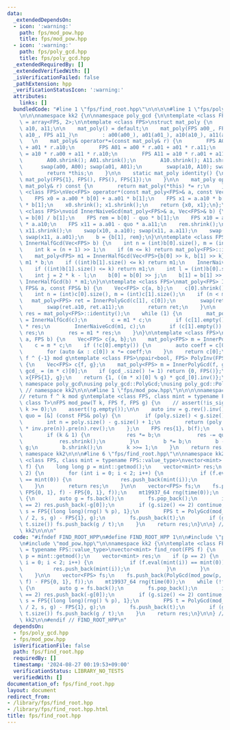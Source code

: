 ```yaml
---
data:
  _extendedDependsOn:
  - icon: ':warning:'
    path: fps/mod_pow.hpp
    title: fps/mod_pow.hpp
  - icon: ':warning:'
    path: fps/poly_gcd.hpp
    title: fps/poly_gcd.hpp
  _extendedRequiredBy: []
  _extendedVerifiedWith: []
  _isVerificationFailed: false
  _pathExtension: hpp
  _verificationStatusIcon: ':warning:'
  attributes:
    links: []
  bundledCode: "#line 1 \"fps/find_root.hpp\"\n\n\n\n#line 1 \"fps/poly_gcd.hpp\"\n\
    \n\n\nnamespace kk2 {\n\nnamespace poly_gcd {\n\ntemplate <class FPS>\nusing Vec\
    \ = array<FPS, 2>;\n\ntemplate <class FPS>\nstruct mat_poly {\n    FPS a00, a01,\
    \ a10, a11;\n\n    mat_poly() = default;\n    mat_poly(FPS a00_, FPS a01_, FPS\
    \ a10_, FPS a11_)\n        : a00(a00_), a01(a01_), a10(a10_), a11(a11_) {}\n \
    \   \n    mat_poly& operator*=(const mat_poly& r) {\n        FPS A00 = a00 * r.a00\
    \ + a01 * r.a10;\n        FPS A01 = a00 * r.a01 + a01 * r.a11;\n        FPS A10\
    \ = a10 * r.a00 + a11 * r.a10;\n        FPS A11 = a10 * r.a01 + a11 * r.a11;\n\
    \        A00.shrink(); A01.shrink();\n        A10.shrink(); A11.shrink();\n  \
    \      swap(a00, A00); swap(a01, A01);\n        swap(a10, A10); swap(a11, A11);\n\
    \        return *this;\n    }\n\n    static mat_poly identity() {\n        return\
    \ mat_poly(FPS{1}, FPS(), FPS(), FPS{1});\n    }\n\n    mat_poly operator*(const\
    \ mat_poly& r) const {\n        return mat_poly(*this) *= r;\n    }\n};\n\ntemplate\
    \ <class FPS>\nVec<FPS> operator*(const mat_poly<FPS>& a, const Vec<FPS>& b) {\n\
    \    FPS x0 = a.a00 * b[0] + a.a01 * b[1];\n    FPS x1 = a.a10 * b[0] + a.a11\
    \ * b[1];\n    x0.shrink(); x1.shrink();\n    return {x0, x1};\n};\n\ntemplate\
    \ <class FPS>\nvoid InnerNaiveGcd(mat_poly<FPS>& a, Vec<FPS>& b) {\n    FPS quo\
    \ = b[0] / b[1];\n    FPS rem = b[0] - quo * b[1];\n    FPS x10 = a.a00 - quo\
    \ * a.a10;\n    FPS x11 = a.a01 - quo * a.a11;\n    rem.shrink();\n    x10.shrink();\
    \ x11.shrink();\n    swap(x10, a.a10); swap(x11, a.a11);\n    swap(x10, a.a00);\
    \ swap(x11, a.a01);\n    b = {b[1], rem};\n}\n\ntemplate <class FPS>\nmat_poly<FPS>\
    \ InnerHalfGcd(Vec<FPS> b) {\n    int n = (int)b[0].size(), m = (int)b[1].size();\n\
    \    int k = (n + 1) >> 1;\n    if (m <= k) return mat_poly<FPS>::identity();\n\
    \    mat_poly<FPS> m1 = InnerHalfGcd(Vec<FPS>{b[0] >> k, b[1] >> k});\n    b =\
    \ m1 * b;\n    if ((int)b[1].size() <= k) return m1;\n    InnerNaiveGcd(m1, b);\n\
    \    if ((int)b[1].size() <= k) return m1;\n    int l = (int)b[0].size() - 1;\n\
    \    int j = 2 * k - l;\n    b[0] = b[0] >> j;\n    b[1] = b[1] >> j;\n    return\
    \ InnerHalfGcd(b) * m1;\n}\n\ntemplate <class FPS>\nmat_poly<FPS> InnerPolyGcd(const\
    \ FPS& a, const FPS& b) {\n    Vec<FPS> c{a, b};\n    c[0].shrink(); c[1].shrink();\n\
    \    int n = (int)c[0].size(), m = (int)c[1].size();\n    if (n < m) {\n     \
    \   mat_poly<FPS> ret = InnerPolyGcd(c[1], c[0]);\n        swap(ret.a00, ret.a01);\n\
    \        swap(ret.a10, ret.a11);\n        return ret;\n    }\n\n    mat_poly<FPS>\
    \ res = mat_poly<FPS>::identity();\n    while (1) {\n        mat_poly<FPS> m1\
    \ = InnerHalfGcd(c);\n        c = m1 * c;\n        if (c[1].empty()) return m1\
    \ * res;\n        InnerNaiveGcd(m1, c);\n        if (c[1].empty()) return m1 *\
    \ res;\n        res = m1 * res;\n    }\n}\n\ntemplate <class FPS>\nFPS PolyGcd(FPS\
    \ a, FPS b) {\n    Vec<FPS> c{a, b};\n    mat_poly<FPS> m = InnerPolyGcd(a, b);\n\
    \    c = m * c;\n    if (!c[0].empty()) {\n        auto coeff = c[0].back().inv();\n\
    \        for (auto &x : c[0]) x *= coeff;\n    }\n    return c[0];\n}\n\n\n//\
    \ f ^ {-1} mod g\ntemplate <class FPS>\npair<bool, FPS> PolyInv(FPS f, FPS g)\
    \ {\n    Vec<FPS> c{f, g};\n    mat_poly<FPS> m = InnerPolyGcd(f, g);\n    FPS\
    \ gcd_ = (m * c)[0];\n    if (gcd_.size() != 1) return {0, FPS()};\n    Vec<FPS>\
    \ x{FPS{1}, g};\n    return {1, ((m * x)[0] % g) * gcd_[0].inv()};\n}\n\n} //\
    \ namespace poly_gcd\nusing poly_gcd::PolyGcd;\nusing poly_gcd::PolyInv;\n\n}\
    \ // namespace kk2\n\n\n#line 1 \"fps/mod_pow.hpp\"\n\n\n\nnamespace kk2 {\n\n\
    // return f ^ k mod g\ntemplate <class FPS, class mint = typename FPS::value_type,\
    \ class T>\nFPS mod_pow(T k, FPS f, FPS g) {\n    // assert(!is_signed_v<T> ||\
    \ k >= 0);\n    assert(!g.empty());\n\n    auto inv = g.rev().inv();\n    auto\
    \ quo = [&] (const FPS& poly) {\n        if (poly.size() < g.size()) return FPS{};\n\
    \        int n = poly.size() - g.size() + 1;\n        return (poly.rev().pre(n)\
    \ * inv.pre(n)).pre(n).rev();\n    };\n    FPS res{1}, b(f);\n    while (k) {\n\
    \        if (k & 1) {\n            res *= b;\n            res -= quo(res) * g;\n\
    \            res.shrink();\n        }\n        b *= b;\n        b -= quo(b) *\
    \ g;\n        b.shrink();\n        k >>= 1;\n    }\n    return res;\n}\n\n} //\
    \ namespace kk2\n\n\n#line 6 \"fps/find_root.hpp\"\n\nnamespace kk2 {\n\ntemplate\
    \ <class FPS, class mint = typename FPS::value_type>\nvector<mint> find_root(FPS\
    \ f) {\n    long long p = mint::getmod();\n    vector<mint> res;\n    if (p ==\
    \ 2) {\n        for (int i = 0; i < 2; i++) {\n            if (f.eval(mint(i))\
    \ == mint(0)) {\n                res.push_back(mint(i));\n            }\n    \
    \    }\n        return res;\n    }\n\n    vector<FPS> fs;\n    fs.push_back(PolyGcd(mod_pow(p,\
    \ FPS{0, 1}, f) - FPS{0, 1}, f));\n    mt19937_64 rng(time(0));\n    while (!fs.empty())\
    \ {\n        auto g = fs.back();\n        fs.pop_back();\n        if (g.size()\
    \ == 2) res.push_back(-g[0]);\n        if (g.size() <= 2) continue;\n        FPS\
    \ s = FPS{(long long)(rng() % p), 1};\n        FPS t = PolyGcd(mod_pow((p - 1)\
    \ / 2, s, g) - FPS{1}, g);\n        fs.push_back(t);\n        if (g.size() !=\
    \ t.size()) fs.push_back(g / t);\n    }\n    return res;\n}\n\n} // namespace\
    \ kk2\n\n\n"
  code: "#ifndef FIND_ROOT_HPP\n#define FIND_ROOT_HPP 1\n\n#include \"poly_gcd.hpp\"\
    \n#include \"mod_pow.hpp\"\n\nnamespace kk2 {\n\ntemplate <class FPS, class mint\
    \ = typename FPS::value_type>\nvector<mint> find_root(FPS f) {\n    long long\
    \ p = mint::getmod();\n    vector<mint> res;\n    if (p == 2) {\n        for (int\
    \ i = 0; i < 2; i++) {\n            if (f.eval(mint(i)) == mint(0)) {\n      \
    \          res.push_back(mint(i));\n            }\n        }\n        return res;\n\
    \    }\n\n    vector<FPS> fs;\n    fs.push_back(PolyGcd(mod_pow(p, FPS{0, 1},\
    \ f) - FPS{0, 1}, f));\n    mt19937_64 rng(time(0));\n    while (!fs.empty())\
    \ {\n        auto g = fs.back();\n        fs.pop_back();\n        if (g.size()\
    \ == 2) res.push_back(-g[0]);\n        if (g.size() <= 2) continue;\n        FPS\
    \ s = FPS{(long long)(rng() % p), 1};\n        FPS t = PolyGcd(mod_pow((p - 1)\
    \ / 2, s, g) - FPS{1}, g);\n        fs.push_back(t);\n        if (g.size() !=\
    \ t.size()) fs.push_back(g / t);\n    }\n    return res;\n}\n\n} // namespace\
    \ kk2\n\n#endif // FIND_ROOT_HPP\n"
  dependsOn:
  - fps/poly_gcd.hpp
  - fps/mod_pow.hpp
  isVerificationFile: false
  path: fps/find_root.hpp
  requiredBy: []
  timestamp: '2024-08-27 00:19:53+09:00'
  verificationStatus: LIBRARY_NO_TESTS
  verifiedWith: []
documentation_of: fps/find_root.hpp
layout: document
redirect_from:
- /library/fps/find_root.hpp
- /library/fps/find_root.hpp.html
title: fps/find_root.hpp
---
```

